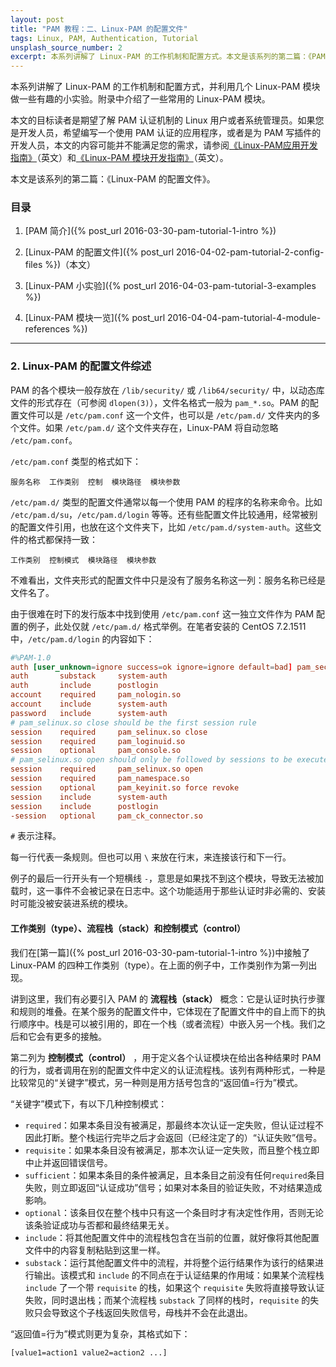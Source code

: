 ```yaml
---
layout: post
title: "PAM 教程：二、Linux-PAM 的配置文件"
tags: Linux, PAM, Authentication, Tutorial
unsplash_source_number: 2
excerpt: 本系列讲解了 Linux-PAM 的工作机制和配置方式。本文是该系列的第二篇：《PAM 的配置文件综述》，主要介绍了 PAM 的配置文件格式，type、control、stack 的概念，以及配置项的逻辑关系。
---
```


本系列讲解了 Linux-PAM 的工作机制和配置方式，并利用几个 Linux-PAM 模块做一些有趣的小实验。附录中介绍了一些常用的 Linux-PAM 模块。

本文的目标读者是期望了解 PAM 认证机制的 Linux 用户或者系统管理员。如果您是开发人员，希望编写一个使用 PAM 认证的应用程序，或者是为 PAM 写插件的开发人员，本文的内容可能并不能满足您的需求，请参阅[《Linux-PAM应用开发指南》](http://www.linux-pam.org/Linux-PAM-html/Linux-PAM_ADG.html)（英文）和[《Linux-PAM 模块开发指南》](http://www.linux-pam.org/Linux-PAM-html/Linux-PAM_MWG.html)（英文）。

本文是该系列的第二篇：《Linux-PAM 的配置文件》。

### 目录

1. [PAM 简介]({% post_url 2016-03-30-pam-tutorial-1-intro %})

2. [Linux-PAM 的配置文件]({% post_url 2016-04-02-pam-tutorial-2-config-files %})（本文）

3. [Linux-PAM 小实验]({% post_url 2016-04-03-pam-tutorial-3-examples %})

4. [Linux-PAM 模块一览]({% post_url 2016-04-04-pam-tutorial-4-module-references %})

---


### 2. Linux-PAM 的配置文件综述

PAM 的各个模块一般存放在 `/lib/security/` 或 `/lib64/security/` 中，以动态库文件的形式存在（可参阅 `dlopen(3)`），文件名格式一般为 `pam_*.so`。PAM 的配置文件可以是 `/etc/pam.conf` 这一个文件，也可以是 `/etc/pam.d/` 文件夹内的多个文件。如果 `/etc/pam.d/` 这个文件夹存在，Linux-PAM 将自动忽略 `/etc/pam.conf`。

`/etc/pam.conf` 类型的格式如下：

```
服务名称  工作类别  控制  模块路径  模块参数
```

`/etc/pam.d/` 类型的配置文件通常以每一个使用 PAM 的程序的名称来命令。比如 `/etc/pam.d/su`，`/etc/pam.d/login` 等等。还有些配置文件比较通用，经常被别的配置文件引用，也放在这个文件夹下，比如 `/etc/pam.d/system-auth`。这些文件的格式都保持一致：

```
工作类别  控制模式  模块路径  模块参数
```

不难看出，文件夹形式的配置文件中只是没有了服务名称这一列：服务名称已经是文件名了。

由于很难在时下的发行版本中找到使用 `/etc/pam.conf` 这一独立文件作为 PAM 配置的例子，此处仅就 `/etc/pam.d/` 格式举例。在笔者安装的 CentOS 7.2.1511 中，`/etc/pam.d/login` 的内容如下：

```conf
#%PAM-1.0
auth [user_unknown=ignore success=ok ignore=ignore default=bad] pam_securetty.so
auth       substack     system-auth
auth       include      postlogin
account    required     pam_nologin.so
account    include      system-auth
password   include      system-auth
# pam_selinux.so close should be the first session rule
session    required     pam_selinux.so close
session    required     pam_loginuid.so
session    optional     pam_console.so
# pam_selinux.so open should only be followed by sessions to be executed in the user context
session    required     pam_selinux.so open
session    required     pam_namespace.so
session    optional     pam_keyinit.so force revoke
session    include      system-auth
session    include      postlogin
-session   optional     pam_ck_connector.so
```

`#` 表示注释。

每一行代表一条规则。但也可以用 `\` 来放在行末，来连接该行和下一行。

例子的最后一行开头有一个短横线 `-`，意思是如果找不到这个模块，导致无法被加载时，这一事件不会被记录在日志中。这个功能适用于那些认证时非必需的、安装时可能没被安装进系统的模块。

#### 工作类别（type）、流程栈（stack）和控制模式（control）

我们在[第一篇]({% post_url 2016-03-30-pam-tutorial-1-intro %})中接触了 Linux-PAM 的四种工作类别（type）。在上面的例子中，工作类别作为第一列出现。

讲到这里，我们有必要引入 PAM 的 **流程栈（stack）** 概念：它是认证时执行步骤和规则的堆叠。在某个服务的配置文件中，它体现在了配置文件中的自上而下的执行顺序中。栈是可以被引用的，即在一个栈（或者流程）中嵌入另一个栈。我们之后和它会有更多的接触。

第二列为 **控制模式（control）** ，用于定义各个认证模块在给出各种结果时 PAM 的行为，或者调用在别的配置文件中定义的认证流程栈。该列有两种形式，一种是比较常见的“关键字”模式，另一种则是用方括号包含的“返回值=行为”模式。

“关键字”模式下，有以下几种控制模式：

- `required`：如果本条目没有被满足，那最终本次认证一定失败，但认证过程不因此打断。整个栈运行完毕之后才会返回（已经注定了的）“认证失败”信号。
- `requisite`：如果本条目没有被满足，那本次认证一定失败，而且整个栈立即中止并返回错误信号。
- `sufficient`：如果本条目的条件被满足，且本条目之前没有任何`required`条目失败，则立即返回“认证成功”信号；如果对本条目的验证失败，不对结果造成影响。
- `optional`：该条目仅在整个栈中只有这一个条目时才有决定性作用，否则无论该条验证成功与否都和最终结果无关。
- `include`：将其他配置文件中的流程栈包含在当前的位置，就好像将其他配置文件中的内容复制粘贴到这里一样。
- `substack`：运行其他配置文件中的流程，并将整个运行结果作为该行的结果进行输出。该模式和 `include` 的不同点在于认证结果的作用域：如果某个流程栈 `include` 了一个带 `requisite` 的栈，如果这个 `requisite` 失败将直接导致认证失败，同时退出栈；而某个流程栈 `substack` 了同样的栈时，`requisite` 的失败只会导致这个子栈返回失败信号，母栈并不会在此退出。

“返回值=行为”模式则更为复杂，其格式如下：

```
[value1=action1 value2=action2 ...]
```
